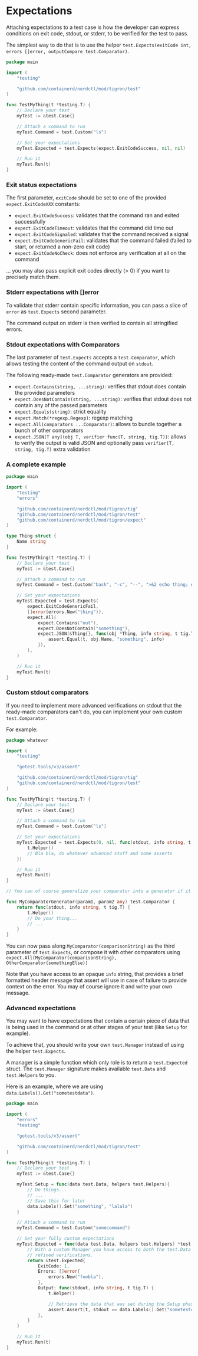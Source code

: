 # Expectations

Attaching expectations to a test case is how the developer can express conditions on exit code, stdout, or stderr,
to be verified for the test to pass.

The simplest way to do that is to use the helper `test.Expects(exitCode int, errors []error, outputCompare test.Comparator)`.

```go
package main

import (
    "testing"

    "github.com/containerd/nerdctl/mod/tigron/test"
)

func TestMyThing(t *testing.T) {
    // Declare your test
    myTest := &test.Case{}

    // Attach a command to run
    myTest.Command = test.Custom("ls")

    // Set your expectations
    myTest.Expected = test.Expects(expect.ExitCodeSuccess, nil, nil)

    // Run it
    myTest.Run(t)
}
```

### Exit status expectations

The first parameter, `exitCode` should be set to one of the provided `expect.ExitCodeXXX` constants:
- `expect.ExitCodeSuccess`: validates that the command ran and exited successfully
- `expect.ExitCodeTimeout`: validates that the command did time out
- `expect.ExitCodeSignaled`: validates that the command received a signal
- `expect.ExitCodeGenericFail`: validates that the command failed (failed to start, or returned a non-zero exit code)
- `expect.ExitCodeNoCheck`: does not enforce any verification at all on the command

... you may also pass explicit exit codes directly (> 0) if you want to precisely match them.

### Stderr expectations with []error

To validate that stderr contain specific information, you can pass a slice of `error` as `test.Expects`
second parameter.

The command output on stderr is then verified to contain all stringified errors.

### Stdout expectations with Comparators

The last parameter of `test.Expects` accepts a `test.Comparator`, which allows testing the content of the command
output on `stdout`.

The following ready-made `test.Comparator` generators are provided:
- `expect.Contains(string, ...string)`: verifies that stdout does contain the provided parameters
- `expect.DoesNotContain(string, ...string)`: verifies that stdout does not contain any of the passed parameters
- `expect.Equals(string)`: strict equality
- `expect.Match(*regexp.Regexp)`: regexp matching
- `expect.All(comparators ...Comparator)`: allows to bundle together a bunch of other comparators
- `expect.JSON[T any](obj T, verifier func(T, string, tig.T))`: allows to verify the output is valid JSON and optionally
pass `verifier(T, string, tig.T)` extra validation

### A complete example

```go
package main

import (
    "testing"
    "errors"

    "github.com/containerd/nerdctl/mod/tigron/tig"
    "github.com/containerd/nerdctl/mod/tigron/test"
    "github.com/containerd/nerdctl/mod/tigron/expect"
)

type Thing struct {
    Name string
}

func TestMyThing(t *testing.T) {
    // Declare your test
    myTest := &test.Case{}

    // Attach a command to run
    myTest.Command = test.Custom("bash", "-c", "--", ">&2 echo thing; echo '{\"Name\": \"out\"}'; exit 42;")

    // Set your expectations
    myTest.Expected = test.Expects(
        expect.ExitCodeGenericFail,
        []error{errors.New("thing")},
        expect.All(
            expect.Contains("out"),
            expect.DoesNotContain("something"),
            expect.JSON(&Thing{}, func(obj *Thing, info string, t tig.T) {
                assert.Equal(t, obj.Name, "something", info)
            }),
        ),
    )

    // Run it
    myTest.Run(t)
}
```

### Custom stdout comparators

If you need to implement more advanced verifications on stdout that the ready-made comparators can't do,
you can implement your own custom `test.Comparator`.

For example:

```go
package whatever

import (
    "testing"

    "gotest.tools/v3/assert"

    "github.com/containerd/nerdctl/mod/tigron/tig"
    "github.com/containerd/nerdctl/mod/tigron/test"
)

func TestMyThing(t *testing.T) {
    // Declare your test
    myTest := &test.Case{}

    // Attach a command to run
    myTest.Command = test.Custom("ls")

    // Set your expectations
    myTest.Expected = test.Expects(0, nil, func(stdout, info string, t tig.T){
        t.Helper()
        // Bla bla, do whatever advanced stuff and some asserts
    })

    // Run it
    myTest.Run(t)
}

// You can of course generalize your comparator into a generator if it is going to be useful repeatedly

func MyComparatorGenerator(param1, param2 any) test.Comparator {
    return func(stdout, info string, t tig.T) {
        t.Helper()
        // Do your thing...
        // ...
    }
}

```

You can now pass along `MyComparator(comparisonString)` as the third parameter of `test.Expects`, or compose it with
other comparators using `expect.All(MyComparator(comparisonString), OtherComparator(somethingElse))`

Note that you have access to an opaque `info` string, that provides a brief formatted header message that assert
will use in case of failure to provide context on the error.
You may of course ignore it and write your own message.

### Advanced expectations

You may want to have expectations that contain a certain piece of data that is being used in the command or at
other stages of your test (like `Setup` for example).

To achieve that, you should write your own `test.Manager` instead of using the helper `test.Expects`.

A manager is a simple function which only role is to return a `test.Expected` struct.
The `test.Manager` signature makes available `test.Data` and `test.Helpers` to you.

Here is an example, where we are using `data.Labels().Get("sometestdata")`.

```go
package main

import (
    "errors"
    "testing"

    "gotest.tools/v3/assert"

    "github.com/containerd/nerdctl/mod/tigron/test"
)

func TestMyThing(t *testing.T) {
    // Declare your test
    myTest := &test.Case{}

    myTest.Setup = func(data test.Data, helpers test.Helpers){
        // Do things...
        // ...
        // Save this for later
        data.Labels().Set("something", "lalala")
    }

    // Attach a command to run
    myTest.Command = test.Custom("somecommand")

    // Set your fully custom expectations
    myTest.Expected = func(data test.Data, helpers test.Helpers) *test.Expected {
        // With a custom Manager you have access to both the test.Data and test.Helpers to perform more
        // refined verifications.
        return &test.Expected{
            ExitCode: 1,
            Errors: []error{
                errors.New("foobla"),
            },
            Output: func(stdout, info string, t tig.T) {
                t.Helper()

                // Retrieve the data that was set during the Setup phase.
                assert.Assert(t, stdout == data.Labels().Get("sometestdata"), info)
            },
        }
    }

    // Run it
    myTest.Run(t)
}
```
